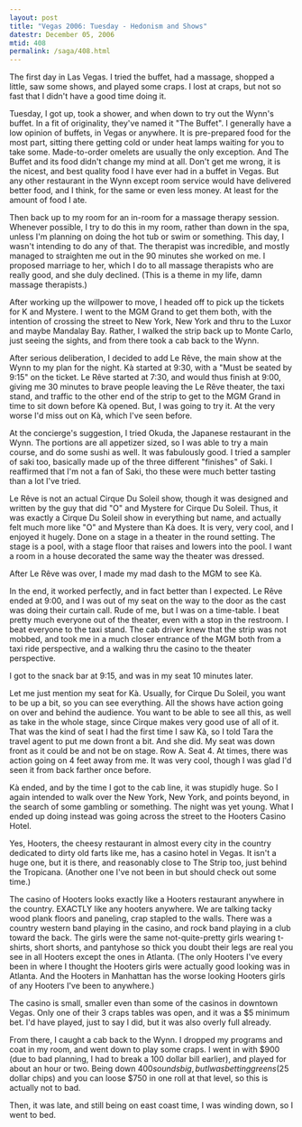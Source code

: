 ```yaml
---
layout: post
title: "Vegas 2006: Tuesday - Hedonism and Shows"
datestr: December 05, 2006
mtid: 408
permalink: /saga/408.html
---
```


The first day in Las Vegas.  I tried the buffet, had a massage, shopped a little, saw some shows, and played some craps.  I lost at craps, but not so fast that I didn't have a good time doing it.

Tuesday, I got up, took a shower, and when down to try out the Wynn's buffet. In a fit of originality, they've named it "The Buffet". I generally have a low opinion of buffets, in Vegas or anywhere. It is pre-prepared food for the most part, sitting there getting cold or under heat lamps waiting for you to take some. Made-to-order omelets are usually the only exception. And The Buffet and its food didn't change my mind at all. Don't get me wrong, it is the nicest, and best quality food I have ever had in a buffet in Vegas. But any other restaurant in the Wynn except room service would have delivered better food, and I think, for the same or even less money. At least for the amount of food I ate.

Then back up to my room for an in-room for a massage therapy session. Whenever possible, I try to do this in my room, rather than down in the spa, unless I'm planning on doing the hot tub or swim or something. This day, I wasn't intending to do any of that. The therapist was incredible, and mostly managed to straighten me out in the 90 minutes she worked on me. I proposed marriage to her, which I do to all massage therapists who are really good, and she duly declined. (This is a theme in my life, damn massage therapists.)

After working up the willpower to move, I headed off to pick up the tickets for K and Mystere. I went to the MGM Grand to get them both, with the intention of crossing the street to New York, New York and thru to the Luxor and maybe Mandalay Bay. Rather, I walked the strip back up to Monte Carlo, just seeing the sights, and from there took a cab back to the Wynn.

After serious deliberation, I decided to add Le R&ecirc;ve, the main show at the Wynn to my plan for the night.  K&agrave; started at 9:30, with a "Must be seated by 9:15" on the ticket. Le R&ecirc;ve started at 7:30, and would thus finish at 9:00, giving me 30 minutes to brave people leaving the Le R&ecirc;ve theater, the taxi stand, and traffic to the other end of the strip to get to the MGM Grand in time to sit down before K&agrave; opened. But, I was going to try it. At the very worse I'd miss out on K&agrave;, which I've seen before.

At the concierge's suggestion, I tried Okuda, the Japanese restaurant in the Wynn. The portions are all appetizer sized, so I was able to try a main course, and do some sushi as well. It was fabulously good. I tried a sampler of saki too, basically made up of the three different "finishes" of Saki. I reaffirmed that I'm not a fan of Saki, tho these were much better tasting than a lot I've tried.

Le R&ecirc;ve is not an actual Cirque Du Soleil show, though it was designed and written by the guy that did "O" and Mystere for Cirque Du Soleil. Thus, it was exactly a Cirque Du Soleil show in everything but name, and actually felt much more like "O" and Mystere than K&agrave; does. It is very, very cool, and I enjoyed it hugely. Done on a stage in a theater in the round setting. The stage is a pool, with a stage floor that raises and lowers into the pool. I want a room in a house decorated the same way the theater was dressed.

After Le R&ecirc;ve was over, I made my mad dash to the MGM to see K&agrave;. 

In the end, it worked perfectly, and in fact better than I expected. Le R&ecirc;ve ended at 9:00, and I was out of my seat on the way to the door as the cast was doing their curtain call. Rude of me, but I was on a time-table. I beat pretty much everyone out of the theater, even with a stop in the restroom. I beat everyone to the taxi stand. The cab driver knew that the strip was not mobbed, and took me in a much closer entrance of the MGM both from a taxi ride perspective, and a walking thru the casino to the theater perspective.

I got to the snack bar at 9:15, and was in my seat 10 minutes later.

Let me just mention my seat for K&agrave;. Usually, for Cirque Du Soleil, you want to be up a bit, so you can see everything. All the shows have action going on over and behind the audience. You want to be able to see all this, as well as take in the whole stage, since Cirque makes very good use of all of it. That was the kind of seat I had the first time I saw K&agrave;, so I told Tara the travel agent to put me down front a bit. And she did. My seat  was down front as it could be and not be on stage. Row A. Seat 4. At times, there was action going on 4 feet away from me. It was very cool, though I was glad I'd seen it from back farther once before.

K&agrave; ended, and by the time I got to the cab line, it was stupidly huge. So I again intended to walk over the New York, New York, and points beyond, in the search of some gambling or something. The night was yet young. What I ended up doing instead was going across the street to the Hooters Casino Hotel.

Yes, Hooters, the cheesy restaurant in almost every city in the country dedicated to dirty old farts like me, has a casino hotel in Vegas. It isn't a huge one, but it is there, and reasonably close to The Strip too, just behind the Tropicana. (Another one I've not been in but should check out some time.)

The casino of Hooters looks exactly like a Hooters restaurant anywhere in the country. EXACTLY like any hooters anywhere. We are talking tacky wood plank floors and paneling, crap stapled to the walls. There was a country western band playing in the casino, and rock band playing in a club toward the back. The girls were the same not-quite-pretty girls wearing t-shirts, short shorts, and pantyhose so thick you doubt their legs are real you see in all Hooters except the ones in Atlanta. (The only Hooters I've every been in where I thought the Hooters girls were actually good looking was in Atlanta. And the Hooters in Manhattan has the worse looking Hooters girls of any Hooters I've been to anywhere.)

The casino is small, smaller even than some of the casinos in downtown Vegas. Only one of their 3 craps tables was open, and it was a $5 minimum bet. I'd have played, just to say I did, but it was also overly full already. 

From there, I caught a cab back to the Wynn. I dropped my programs and coat in my room, and went down to play some craps. I went in with $900 (due to bad planning, I had to break a 100 dollar bill earlier), and played for about an hour or two. Being down $400 sounds big, but I was betting greens ($25 dollar chips) and you can loose $750 in one roll at that level, so this is actually not to bad.

Then, it was late, and still being on east coast time, I was winding down, so I went to bed.

